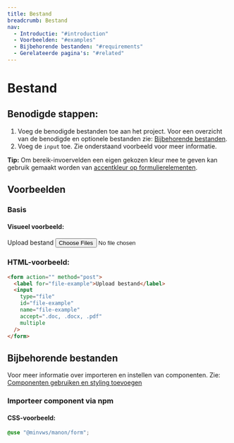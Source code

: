 ```yaml
---
title: Bestand
breadcrumb: Bestand
nav:
  - Introductie: "#introduction"
  - Voorbeelden: "#examples"
  - Bijbehorende bestanden: "#requirements"
  - Gerelateerde pagina's: "#related"
---
```


<h1 id="introduction">Bestand</h1>

## Benodigde stappen:

1.  Voeg de benodigde bestanden toe aan het project. Voor een overzicht van de
    benodigde en optionele bestanden zie:
    [Bijbehorende bestanden](#requirements).
2.  Voeg de `input` toe. Zie onderstaand voorbeeld voor meer informatie.

<p class="explanation">
  <strong>Tip:</strong> Om bereik-invoervelden een eigen gekozen kleur mee te geven kan
  gebruik gemaakt worden van
  <a href="/components/form-accent-color">accentkleur op formulierelementen</a>.
</p>

<h2 id="examples">Voorbeelden</h2>

### Basis

#### Visueel voorbeeld:

<form action="" method="post">
  <label for="file-example">Upload bestand</label>
  <input
    type="file"
    id="file-example"
    name="file-example"
    accept=".doc, .docx, .pdf"
    multiple
  />
</form>

### HTML-voorbeeld:

```html
<form action="" method="post">
  <label for="file-example">Upload bestand</label>
  <input
    type="file"
    id="file-example"
    name="file-example"
    accept=".doc, .docx, .pdf"
    multiple
  />
</form>
```

<h2 id="requirements">Bijbehorende bestanden</h2>

Voor meer informatie over importeren en instellen van componenten. Zie:
[Componenten gebruiken en styling toevoegen](/documentation/import-styling)

### Importeer component via npm

#### CSS-voorbeeld:

```css
@use "@minvws/manon/form";
```
